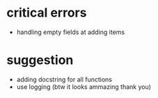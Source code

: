 # critical errors
* handling empty fields at adding items

# suggestion
* adding docstring for all functions
* use logging (btw it looks ammazing thank you)